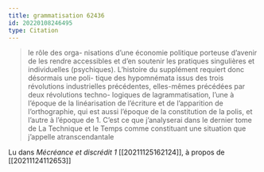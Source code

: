 ```yaml
---
title: grammatisation 62436
id: 20220108246495
type: Citation
---
```


> le rôle des orga- nisations d’une économie politique porteuse d’avenir de les rendre accessibles et d’en soutenir les pratiques singulières et individuelles (psychiques). L’histoire du supplément requiert donc désormais une poli- tique des hypomnémata issus des trois révolutions industrielles précédentes, elles-mêmes précédées par deux révolutions techno- logiques de lagrammatisation, l’une à l’époque de la linéarisation de l’écriture et de l’apparition de l’orthographie, qui est aussi l’époque de la constitution de la polis, et l’autre à l’époque de 1. C’est ce que j’analyserai dans le dernier tome de La Technique et le Temps comme constituant une situation que j’appelle atranscendantale

Lu dans *Mécréance et discrédit 1* [[20211125162124]], à propos de [[20211124112653]]